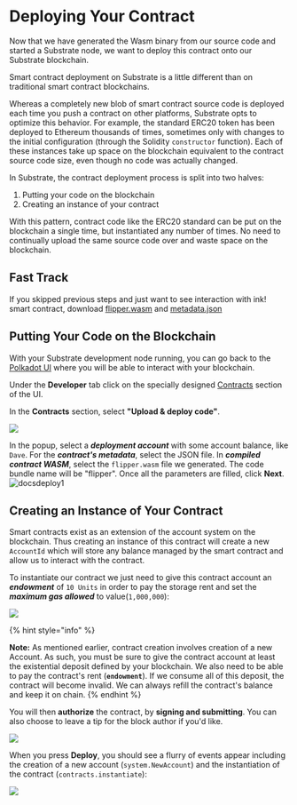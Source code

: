 # Deploying Your Contract

Now that we have generated the Wasm binary from our source code and started a Substrate node, we want to deploy this contract onto our Substrate blockchain.

Smart contract deployment on Substrate is a little different than on traditional smart contract blockchains.

Whereas a completely new blob of smart contract source code is deployed each time you push a contract on other platforms, Substrate opts to optimize this behavior. For example, the standard ERC20 token has been deployed to Ethereum thousands of times, sometimes only with changes to the initial configuration \(through the Solidity `constructor` function\). Each of these instances take up space on the blockchain equivalent to the contract source code size, even though no code was actually changed.

In Substrate, the contract deployment process is split into two halves:

1. Putting your code on the blockchain
2. Creating an instance of your contract  

With this pattern, contract code like the ERC20 standard can be put on the blockchain a single time, but instantiated any number of times. No need to continually upload the same source code over and waste space on the blockchain.

## Fast Track

If you skipped previous steps and just want to see interaction with ink! smart contract, download [flipper.wasm](https://contracts.edgewa.re/0/assets/flipper.wasm) and [metadata.json](https://contracts.edgewa.re/0/assets/flipper.json)

## Putting Your Code on the Blockchain

With your Substrate development node running, you can go back to the [Polkadot UI](https://polkadot.js.org/apps/) where you will be able to interact with your blockchain.

Under the **Developer** tab click on the specially designed [Contracts](https://polkadot.js.org/apps/?rpc=ws%3A%2F%2F127.0.0.1%3A9944#/contracts) section of the UI.

In the **Contracts** section, select **"Upload & deploy code"**.   


![](https://user-images.githubusercontent.com/32852637/111106282-2ec9d800-852b-11eb-8e31-6a0af519f0fe.jpg)

In the popup, select a _**deployment account**_ with some account balance, like `Dave`. For the _**contract's metadata**_, select the JSON file. In _**compiled contract WASM**_, select the `flipper.wasm` file we generated. The code bundle name will be "flipper". Once all the parameters are filled, click **Next**. ![docsdeploy1](https://user-images.githubusercontent.com/32852637/111107417-2f636e00-852d-11eb-8fe4-2a665627685d.PNG)

## Creating an Instance of Your Contract

Smart contracts exist as an extension of the account system on the blockchain. Thus creating an instance of this contract will create a new `AccountId` which will store any balance managed by the smart contract and allow us to interact with the contract.

To instantiate our contract we just need to give this contract account an _**endowment**_ of `10 Units` in order to pay the storage rent and set the _**maximum gas allowed**_ to value\(`1,000,000`\):

![](https://user-images.githubusercontent.com/32852637/111108637-a69a0180-852f-11eb-8536-3172307771ed.PNG)

{% hint style="info" %}
  
**Note:** As mentioned earlier, contract creation involves creation of a new Account. As such, you must be sure to give the contract account at least the existential deposit defined by your blockchain. We also need to be able to pay the contract's rent \(**`endowment`**\). If we consume all of this deposit, the contract will become invalid. We can always refill the contract's balance and keep it on chain.
{% endhint %}

You will then **authorize** the contract, by **signing and submitting**. You can also choose to leave a tip for the block author if you'd like.

![](https://user-images.githubusercontent.com/32852637/111108711-ca5d4780-852f-11eb-8f27-b482aacabfeb.PNG)

When you press **Deploy**, you should see a flurry of events appear including the creation of a new account \(`system.NewAccount`\) and the instantiation of the contract \(`contracts.instantiate`\):

![](https://user-images.githubusercontent.com/32852637/111108864-0f817980-8530-11eb-9a43-da24dc192bfa.PNG)

